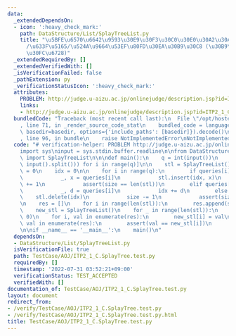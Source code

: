 ```yaml
---
data:
  _extendedDependsOn:
  - icon: ':heavy_check_mark:'
    path: DataStructure/List/SplayTreeList.py
    title: "\u5BFE\u6570\u6642\u9593\u30E9\u30F3\u30C0\u30E0\u30A2\u30AF\u30BB\u30B9\
      /\u633F\u5165/\u524A\u9664\u53EF\u80FD\u30EA\u30B9\u30C8 (\u30B9\u30D7\u30EC\
      \u30FC\u6728)"
  _extendedRequiredBy: []
  _extendedVerifiedWith: []
  _isVerificationFailed: false
  _pathExtension: py
  _verificationStatusIcon: ':heavy_check_mark:'
  attributes:
    PROBLEM: http://judge.u-aizu.ac.jp/onlinejudge/description.jsp?id=ITP2_1_C
    links:
    - http://judge.u-aizu.ac.jp/onlinejudge/description.jsp?id=ITP2_1_C
  bundledCode: "Traceback (most recent call last):\n  File \"/opt/hostedtoolcache/Python/3.10.5/x64/lib/python3.10/site-packages/onlinejudge_verify/documentation/build.py\"\
    , line 71, in _render_source_code_stat\n    bundled_code = language.bundle(stat.path,\
    \ basedir=basedir, options={'include_paths': [basedir]}).decode()\n  File \"/opt/hostedtoolcache/Python/3.10.5/x64/lib/python3.10/site-packages/onlinejudge_verify/languages/python.py\"\
    , line 96, in bundle\n    raise NotImplementedError\nNotImplementedError\n"
  code: "# verification-helper: PROBLEM http://judge.u-aizu.ac.jp/onlinejudge/description.jsp?id=ITP2_1_C\n\
    import sys\ninput = sys.stdin.buffer.readline\n\nfrom DataStructure.List.SplayTreeList\
    \ import SplayTreeList\n\n\ndef main():\n    q = int(input())\n    queries = [list(map(int,\
    \ input().split())) for i in range(q)]\n\n    stl = SplayTreeList()\n    size\
    \ = 0\n    idx = 0\n\n    for i in range(q):\n        if queries[i][0] == 0:\n\
    \            _, x = queries[i]\n            stl.insert(idx, x)\n            size\
    \ += 1\n            assert(size == len(stl))\n        elif queries[i][0] == 1:\n\
    \            _, d = queries[i]\n            idx += d\n        else:\n        \
    \    stl.delete(idx)\n            size -= 1\n            assert(size == len(stl))\n\
    \n    res = []\n    for i in range(len(stl)):\n        res.append(stl[i])\n\n\
    \    new_stl = SplayTreeList()\n    for _ in range(len(stl)):\n        new_stl.insert(0,\
    \ 0)\n    for i, val in enumerate(res):\n        new_stl[i] = val\n\n    for i,\
    \ val in enumerate(res):\n        assert(val == new_stl[i])\n        print(val)\n\
    \n\nif __name__ == '__main__':\n    main()\n"
  dependsOn:
  - DataStructure/List/SplayTreeList.py
  isVerificationFile: true
  path: TestCase/AOJ/ITP2_1_C.SplayTree.test.py
  requiredBy: []
  timestamp: '2022-07-31 03:52:21+09:00'
  verificationStatus: TEST_ACCEPTED
  verifiedWith: []
documentation_of: TestCase/AOJ/ITP2_1_C.SplayTree.test.py
layout: document
redirect_from:
- /verify/TestCase/AOJ/ITP2_1_C.SplayTree.test.py
- /verify/TestCase/AOJ/ITP2_1_C.SplayTree.test.py.html
title: TestCase/AOJ/ITP2_1_C.SplayTree.test.py
---
```

